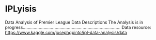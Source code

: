 # IPLyisis
Data Analysis of Premier League Data Descriptions
The Analysis is in progress................................................
...............................
Data resource:
https://www.kaggle.com/josephgpinto/ipl-data-analysis/data
